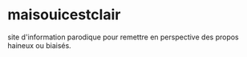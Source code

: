 # maisouicestclair
site d'information parodique pour remettre en perspective des propos haineux ou biaisés.
